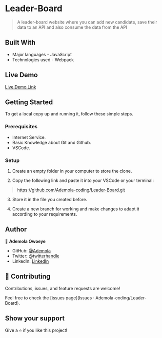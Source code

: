 # Leader-Board
> A leader-board website where you can add new candidate, save their data to an API and also consume the data from the API

## Built With

- Major languages - JavaScript
- Technologies used - Webpack

## Live Demo 

[Live Demo Link](https://ademola-coding.github.io/Leader-Board/)

## Getting Started

To get a local copy up and running it, follow these simple steps.

### Prerequisites

- Internet Service. 
- Basic Knowledge about Git and Github.
- VSCode.

### Setup

1. Create an empty folder in your computer to store the clone.

2. Copy the following link and paste it into your VSCode or your terminal:

> https://github.com/Ademola-coding/Leader-Board.git

3. Store it in the file you created before.

4. Create a new branch for working and make changes to adapt it according to your requirements.


## Author

👤 **Ademola Owoeye**

- GitHub: [@Ademola](https://github.com/Ademola-coding)
- Twitter: [@twitterhandle](@steady1700)
- LinkedIn: [LinkedIn](https://www.linkedin.com/in/ademola-owoeye-0bb344223/)

## 🤝 Contributing

Contributions, issues, and feature requests are welcome!

Feel free to check the [issues page](Issues · Ademola-coding/Leader-Board).

## Show your support

Give a ⭐️ if you like this project!
